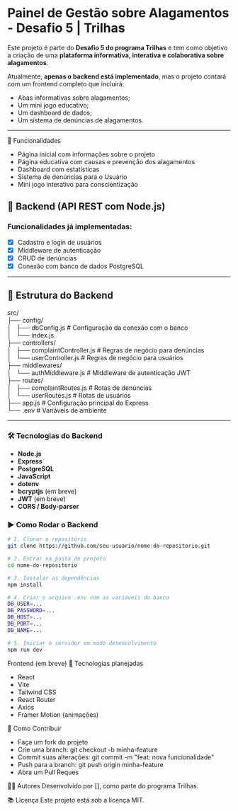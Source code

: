 # Painel de Gestão sobre Alagamentos - Desafio 5 | Trilhas

Este projeto é parte do **Desafio 5 do programa Trilhas** e tem como objetivo a criação de uma **plataforma informativa, interativa e colaborativa sobre alagamentos**.  

Atualmente, **apenas o backend está implementado**, mas o projeto contará com um frontend completo que incluirá:
- Abas informativas sobre alagamentos;
- Um mini jogo educativo;
- Um dashboard de dados;
- Um sistema de denúncias de alagamentos.

---

🎯 Funcionalidades
- Página inicial com informações sobre o projeto
- Página educativa com causas e prevenção dos alagamentos
- Dashboard com estatísticas
- Sistema de denúncias para o Usuário
- Mini jogo interativo para conscientização


## 🔧 Backend (API REST com Node.js)

### Funcionalidades já implementadas:

- [x] Cadastro e login de usuários
- [x] Middleware de autenticação
- [x] CRUD de denúncias
- [x] Conexão com banco de dados PostgreSQL

---

## 📁 Estrutura do Backend

src/  
├── config/  
│   ├── dbConfig.js # Configuração da conexão com o banco  
│   └── index.js  
├── controllers/  
│   ├── complaintController.js # Regras de negócio para denúncias  
│   └── userController.js # Regras de negócio para usuários  
├── middlewares/  
│   └── authMiddleware.js # Middleware de autenticação JWT  
├── routes/  
│   ├── complaintRoutes.js # Rotas de denúncias  
│   └── userRoutes.js # Rotas de usuários  
├── app.js # Configuração principal do Express  
└── .env # Variáveis de ambiente  

---

### 🛠️ Tecnologias do Backend

- **Node.js**
- **Express**
- **PostgreSQL**
- **JavaScript**
- **dotenv**
- **bcryptjs** (em breve)
- **JWT** (em breve)
- **CORS / Body-parser**

### ▶️ Como Rodar o Backend

```bash
# 1. Clonar o repositório
git clone https://github.com/seu-usuario/nome-do-repositorio.git

# 2. Entrar na pasta do projeto
cd nome-do-repositorio

# 3. Instalar as dependências
npm install

# 4. Criar o arquivo .env com as variáveis do banco
DB_USER=...
DB_PASSWORD=...
DB_HOST=...
DB_PORT=...
DB_NAME=...

# 5. Iniciar o servidor em modo desenvolvimento
npm run dev
```
Frontend (em breve)
🔧 Tecnologias planejadas
- React
- Vite
- Tailwind CSS
- React Router
- Axios
- Framer Motion (animações)


🤝 Como Contribuir
- Faça um fork do projeto
- Crie uma branch: git checkout -b minha-feature
- Commit suas alterações: git commit -m "feat: nova funcionalidade"
- Push para a branch: git push origin minha-feature
- Abra um Pull Reques



👨‍💻 Autores
Desenvolvido por [], como parte do programa Trilhas.


📚 Licença
Este projeto está sob a licença MIT.
